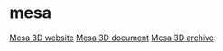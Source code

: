 # mesa

[Mesa 3D website](https://mesa3d.org/)
[Mesa 3D document](https://docs.mesa3d.org/index.html)
[Mesa 3D archive](https://archive.mesa3d.org//)


